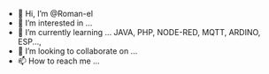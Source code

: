 - 👋 Hi, I’m @Roman-el
- 👀 I’m interested in ...
- 🌱 I’m currently learning ... JAVA, PHP, NODE-RED, MQTT, ARDINO, ESP...,
- 💞️ I’m looking to collaborate on ...
- 📫 How to reach me ...

<!---
Roman-el/Roman-el is a ✨ special ✨ repository because its `README.md` (this file) appears on your GitHub profile.
You can click the Preview link to take a look at your changes.
--->
